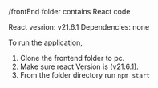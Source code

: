 /frontEnd folder contains React code


React vesrion: v21.6.1
Dependencies: none

To run the application,
1. Clone the frontend folder to pc.
2. Make sure react Version is (v21.6.1).
3. From the folder directory run ```npm start```
